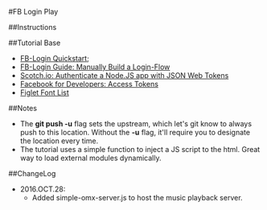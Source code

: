 #FB Login Play

##Instructions

##Tutorial Base
- [FB-Login Quickstart](https://developers.facebook.com/apps/1310049252373886/fb-login/quickstart/);
- [FB-Login Guide: Manually Build a Login-Flow](https://developers.facebook.com/docs/facebook-login/manually-build-a-login-flow#checktoken)
- [Scotch.io: Authenticate a Node.JS app with JSON Web Tokens](https://scotch.io/tutorials/authenticate-a-node-js-api-with-json-web-tokens)
- [Facebook for Developers: Access Tokens](https://developers.facebook.com/docs/facebook-login/access-tokens)
- [Figlet Font List](http://www.flamingtext.com/tools/figlet/fontlist.html)

##Notes
- The **git push -u** flag sets the upstream, which let's git know to always push to this location. Without the **-u** flag, it'll require you to designate the location every time.
- The tutorial uses a simple function to inject a JS script to the html.  Great way to load external modules dynamically.

##ChangeLog
- 2016.OCT.28:
    - Added simple-omx-server.js to host the music playback server.
